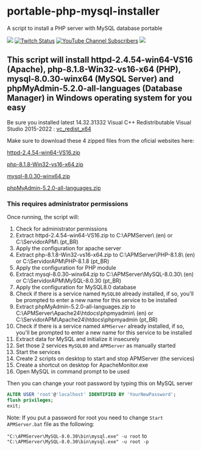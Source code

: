 # portable-php-mysql-installer
A script to install a PHP server with MySQL database portable

[![](https://img.shields.io/discord/677642178083946580?color=%23768ACF&label=Discord)](https://discord.gg/U8NcPcHxW3) [![Twitch Status](https://img.shields.io/twitch/status/thiagorigonatti?label=Twitch)](https://twitch.tv/thiagorigonatti)
[![YouTube Channel Subscribers](https://img.shields.io/youtube/channel/subscribers/UCEDjQf5cEkH4320GevAitUA?label=Thiago%20Rigonatti)](https://www.youtube.com/thiagorigonatti)
[![](https://img.shields.io/badge/Linked-In-blue)](https://www.linkedin.com/in/thiagorigonatti/)

## This script will install httpd-2.4.54-win64-VS16 (Apache), php-8.1.8-Win32-vs16-x64 (PHP), mysql-8.0.30-winx64 (MySQL Server) and phpMyAdmin-5.2.0-all-languages (Database Manager) in Windows operating system for you easy

Be sure you installed latest 14.32.31332 Visual C++ Redistributable Visual Studio 2015-2022 : [vc_redist_x64](https://aka.ms/vs/17/release/VC_redist.x64.exe)

Make sure to download these 4 zipped files from the oficial websites here:

[httpd-2.4.54-win64-VS16.zip](https://www.apachelounge.com/download/VS16/binaries/httpd-2.4.54-win64-VS16.zip)

[php-8.1.8-Win32-vs16-x64.zip](https://windows.php.net/downloads/releases/archives/php-8.1.8-Win32-vs16-x64.zip)

[mysql-8.0.30-winx64.zip](https://dev.mysql.com/get/Downloads/MySQL-8.0/mysql-8.0.30-winx64.zip)

[phpMyAdmin-5.2.0-all-languages.zip](https://files.phpmyadmin.net/phpMyAdmin/5.2.0/phpMyAdmin-5.2.0-all-languages.zip)


### This requires administrator permissions

Once running, the script will:
1. Check for administrator permissions
2. Extract httpd-2.4.54-win64-VS16.zip to C:\APMServer\ (en) or C:\ServidorAPM\ (pt_BR)
3. Apply the configuration for apache server
4. Extract php-8.1.8-Win32-vs16-x64.zip to C:\APMServer\PHP-8.1.8\ (en) or C:\ServidorAPM\PHP-8.1.8 (pt_BR)
5. Apply the configuration for PHP module
6. Extract mysql-8.0.30-winx64.zip to C:\APMServer\MySQL-8.0.30\ (en) or C:\ServidorAPM\MySQL-8.0.30 (pt_BR)
7. Apply the configuration for MySQL8.0 database
8. Check if there is a service named `MySQL80` already installed, if so, you'll be prompted to enter a new name for this service to be installed
9. Extract phpMyAdmin-5.2.0-all-languages.zip to C:\APMServer\Apache24\htdocs\phpmyadmin\ (en) or C:\ServidorAPM\Apache24\htdocs\phpmyadmin (pt_BR)
10. Check if there is a service named `APMServer` already installed, if so, you'll be prompted to enter a new name for this service to be installed
11. Extract data for MySQL and initialize it insecurely
12. Set those 2 services `MySQL80` and `APMServer` as manually started
13. Start the services
14. Create 2 scripts on desktop to start and stop APMServer (the services)
15. Create a shortcut on desktop for ApacheMonitor.exe
16. Open MySQL in command prompt to be used

Then you can change your root password by typing this on MySQL server

```sql
ALTER USER 'root'@'localhost' IDENTIFIED BY 'YourNewPassword';
flush privileges;
exit;
```

Note: If you put a password for root you need to change `Start APMServer.bat` file as the following:

`"C:\APMServer\MySQL-8.0.30\bin\mysql.exe" -u root`
to
`"C:\APMServer\MySQL-8.0.30\bin\mysql.exe" -u root -p`

